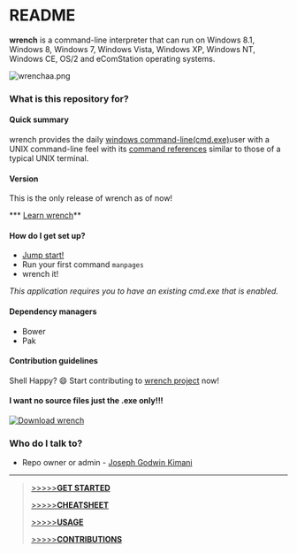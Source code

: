 # README #

**wrench** is a command-line interpreter that can run on Windows 8.1, Windows 8, Windows 7, Windows Vista, Windows XP, Windows NT, Windows CE, OS/2 and eComStation operating systems.

![wrenchaa.png](https://bitbucket.org/torsybil/wrench/raw/a92c585569a363cc6921762dc11fb551f894d9e2/wrenchaa.png)

### What is this repository for? ###

#### Quick summary 

wrench provides the daily [windows command-line(cmd.exe)](http://windows.microsoft.com/en-us/windows/command-prompt-faq#1TC=windows-8)user with a UNIX command-line feel with its  [command references](https://en.wikipedia.org/wiki/List_of_Unix_commands) similar to those of a typical UNIX terminal.

#### Version

This is the only release of wrench as of now!

*** [Learn wrench](https://bitbucket.org/torsybil/wrench/wiki)**

#### How do I get set up? 

* [Jump start!](https://bitbucket.org/torsybil/wrench/wiki/Home)
* Run your first command `manpages`
* wrench it!

_This application requires you to have an existing cmd.exe that is enabled._

#### Dependency managers

* Bower
* Pak

#### Contribution guidelines ###

Shell Happy? :smile: Start contributing to [wrench project](https://bitbucket.org/torsybil/wrench) now!


#### I want no source files just the .exe only!!!
[![Download wrench](https://img.shields.io/sourceforge/dd/wrench.svg)](https://sourceforge.net/projects/wrench/files/latest/download)

### Who do I talk to? ###

* Repo owner or admin - [Joseph Godwin Kimani](https://github.com/torsybil)

--------------------------------------------------------

> [>>>>>**GET STARTED**](https://bitbucket.org/torsybil/wrench/wiki/Home)
> 
> [>>>>>**CHEATSHEET**](https://bitbucket.org/torsybil/wrench/wiki/CheatSheet)
> 
> [>>>>>**USAGE**](https://bitbucket.org/torsybil/wrench/wiki/Usage)
> 
> [>>>>>**CONTRIBUTIONS**](https://bitbucket.org/torsybil/wrench/wiki/Contributions)
